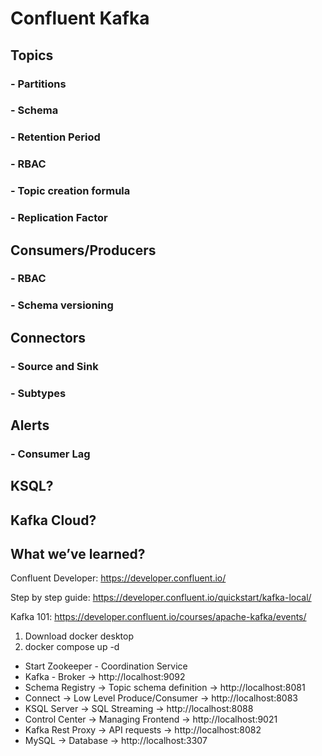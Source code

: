 # Confluent Kafka

## Topics
  ### - Partitions
  ### - Schema
  ### - Retention Period
  ### - RBAC
  ### - Topic creation formula
  ### - Replication Factor

## Consumers/Producers
  ### - RBAC
  ### - Schema versioning

## Connectors
  ### - Source and Sink
  ### - Subtypes

## Alerts
  ### - Consumer Lag	

## KSQL?

## Kafka Cloud?

## What we’ve learned?

Confluent Developer:
https://developer.confluent.io/

Step by step guide:
https://developer.confluent.io/quickstart/kafka-local/

Kafka 101:
https://developer.confluent.io/courses/apache-kafka/events/ 

1. Download docker desktop
2. docker compose up -d
-  Start Zookeeper - Coordination Service
-  Kafka - Broker -> http://localhost:9092 
-  Schema Registry -> Topic schema definition -> http://localhost:8081 
-  Connect -> Low Level Produce/Consumer -> http://localhost:8083 
-  KSQL Server -> SQL Streaming -> http://localhost:8088 
-  Control Center -> Managing Frontend -> http://localhost:9021
-  Kafka Rest Proxy -> API requests -> http://localhost:8082 
-  MySQL -> Database -> http://localhost:3307 
